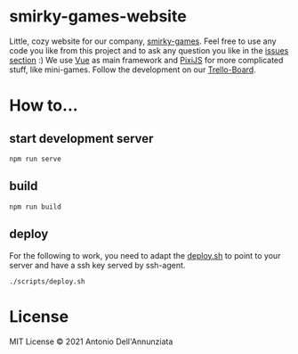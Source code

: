 # smirky-games-website

Little, cozy website for our company, [smirky-games](https://smirky-games.com). Feel free to use any code you like from this project and to ask any question you like in the [issues section](https://github.com/AntonioDell/smirky-games-website/issues) :)
We use [Vue](https://vuejs.org/) as main framework and [PixiJS](https://pixijs.io/) for more complicated stuff, like mini-games.
Follow the development on our [Trello-Board](https://trello.com/b/igRqIVRv/smirkygames-website).

# How to...

## start development server

`npm run serve`

## build

`npm run build`

## deploy
For the following to work, you need to adapt the [deploy.sh](scripts/deploy.sh) to point to your server and have a ssh key served by ssh-agent.

`./scripts/deploy.sh`

# License
MIT License © 2021 Antonio Dell'Annunziata